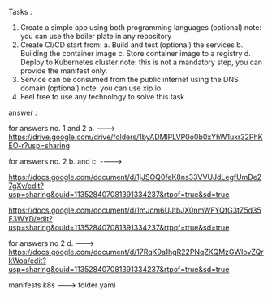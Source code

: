 
Tasks :

1. Create a simple app using both programming languages (optional)
note: you can use the boiler plate in any repository
2. Create CI/CD start from:
a. Build and test (optional) the services
b. Building the container image
c. Store container image to a registry
d. Deploy to Kubernetes cluster
note: this is not a mandatory step, you can provide the manifest only.
3. Service can be consumed from the public internet using the DNS domain (optional)
note: you can use xip.io
4. Feel free to use any technology to solve this task


answer :

for answers no. 1 and 2 a. ---> https://drive.google.com/drive/folders/1byADMlPLVP0o0b0xYhW1uxr32PhKEO-r?usp=sharing

for answers no. 2 b. and c. ----> 

https://docs.google.com/document/d/1jJSOQ0feK8ns33VVUJdLegfUmDe27gXv/edit?usp=sharing&ouid=113528407081391334237&rtpof=true&sd=true

https://docs.google.com/document/d/1mJcm6UJtbJX0nmWFYQfG3tZ5d35F3WYD/edit?usp=sharing&ouid=113528407081391334237&rtpof=true&sd=true


for answers no 2 d. ---> https://docs.google.com/document/d/17RqK9a1hgR22PNqZKQMzGWIovZQrkWoa/edit?usp=sharing&ouid=113528407081391334237&rtpof=true&sd=true



manifests k8s ---> folder yaml